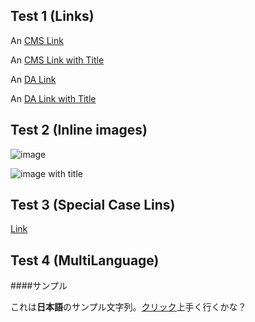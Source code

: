 ## Test 1 (Links)
An [CMS Link](cms://intraCms)

An [CMS Link with Title](cms://intraCms "Title")

An [DA Link](da://WOdkaDirectAction:default)

An [DA Link with Title](da://WOdkaDirectAction:default "Title")


## Test 2 (Inline images)
![image](static://TBContentsDelivery:images/dashboard/markdown.png)

![image with title](static://TBContentsDelivery:images/dashboard/markdown.png "Title")


## Test 3 (Special Case Lins)
<a href="[-uri-](cms://intraCms)">Link</a>

## Test 4 (MultiLanguage)
####サンプル

これは**日本語**のサンプル文字列。[クリック](cms://intraCms "タイトル")上手く行くかな？